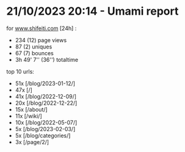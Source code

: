 # 21/10/2023 20:14 - Umami report
for www.shifeiti.com [24h] :

 - 234 (12) page views
 - 87 (2) uniques
 - 67 (7) bounces
 - 3h 49' 7'' (36'') totaltime


top 10 urls:
 - 51x [/blog/2023-01-12/]
 - 47x [/]
 - 41x [/blog/2022-12-09/]
 - 20x [/blog/2022-12-22/]
 - 15x [/about/]
 - 11x [/wiki/]
 - 10x [/blog/2022-05-07/]
 - 5x [/blog/2023-02-03/]
 - 5x [/blog/categories/]
 - 3x [/page/2/]


